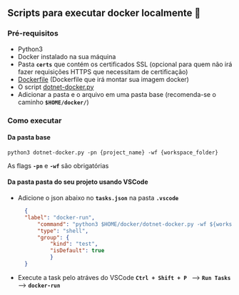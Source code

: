 ## Scripts para executar docker localmente :whale:

### Pré-requisitos
- Python3
- Docker instalado na sua máquina
- Pasta **``certs``** que contém os certificados SSL (opcional para quem não irá fazer requisições HTTPS que necessitam de certificação)
- [Dockerfile](https://github.com/mayconbj15/docker-scripts/blob/master/Dockerfile) (Dockerfile que irá montar sua imagem docker)
- O script [dotnet-docker.py](https://github.com/mayconbj15/docker-scripts/blob/master/dotnet-docker.py)
- Adicionar a pasta e o arquivo em uma pasta base (recomenda-se o caminho **``$HOME/docker/``**)

### Como executar
#### Da pasta base
    python3 dotnet-docker.py -pn {project_name} -wf {workspace_folder}

As flags **``-pn``** e **``-wf``** são obrigatórias

#### Da pasta pasta do seu projeto usando VSCode

- Adicione o json abaixo no **``tasks.json``** na pasta **``.vscode``**

  ```json
    {
    "label": "docker-run",
        "command": "python3 $HOME/docker/dotnet-docker.py -wf ${workspaceFolder} -pn Inter.Crm.TrackSale.Integrator.AtualizaCampanhas.Job",
        "type": "shell",
        "group": {
            "kind": "test",
            "isDefault": true
            }
    }
    ```
- Execute a task pelo atráves do VSCode **``Ctrl + Shift + P ``** --> **``Run Tasks``** --> **``docker-run``** 
